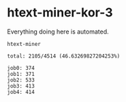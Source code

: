 # htext-miner-kor-3

Everything doing here is automated.

```
htext-miner

total: 2105/4514 (46.63269827204253%)

job0: 374
job1: 371
job2: 533
job3: 413
job4: 414
```